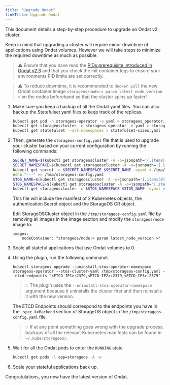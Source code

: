 ```yaml
---
title: "Upgrade Ondat"
linkTitle: Upgrade Ondat
---
```


This document details a step-by-step procedure to upgrade an Ondat v2 cluster.

Keep in mind that upgrading a cluster will require minor downtime of
applications using Ondat volumes. However we will take steps to minimize
the required downtime as much as possible.

> ⚠️ Ensure that you have read the [PIDs prerequisite introduced in Ondat
> v2.3](/docs/prerequisites/pidlimits) and that you check the
> init container logs to ensure your environments PID limits are set correctly.

> ⚠️ To reduce downtime, it is recommended to `docker pull` the new
> Ondat container image `storageos/node:< param latest_node_version >`
> on the nodes beforehand so that the cluster spins up faster!

1. Make sure you keep a backup of all the Ondat yaml files. You can also backup
   the Statefulset yaml files to keep track of the replicas.

    ```bash
    kubectl get pod -n storageos-operator -o yaml > storageos_operator.yaml
    kubectl get storageoscluster -n storageos-operator -o yaml > storageos_cr.yaml
    kubectl get statefulset --all-namespaces > statefulset-sizes.yaml
    ```

1. Then, generate the `storageos-config.yaml` file that is used to upgrade your
   cluster based on your current configuration by running the following
   commands:

    ```bash
    SECRET_NAME=$(kubectl get storageoscluster -A -o=jsonpath='{.items[0].spec.secretRefName}')
    SECRET_NAMESPACE=$(kubectl get storageoscluster -A -o=jsonpath='{.items[0].spec.secretRefNamespace}')
    kubectl get secret -n $SECRET_NAMESPACE $SECRET_NAME -oyaml > /tmp/storageos-config.yaml
    echo "---" >> /tmp/storageos-config.yaml
    STOS_NAME=$(kubectl get storageoscluster -A -o=jsonpath='{.items[0].metadata.name}')
    STOS_NAMESPACE=$(kubectl get storageoscluster -A -o=jsonpath='{.items[0].metadata.namespace}')
    kubectl get storageoscluster -n $STOS_NAMESPACE $STOS_NAME -oyaml >> /tmp/storageos-config.yaml
    ```
    This file will include the manifest of 2 Kubernetes objects, the
    authentication Secret object and the StorageOS CR object.

    Edit StorageOSCluster object in the `/tmp/storageos-config.yaml` file by
    removing all images in the image section and modify the `storageos/node`
    image to:
    ```
    images:
        nodeContainer: "storageos/node:< param latest_node_version >"
    ```

1. Scale all stateful applications that use Ondat volumes to 0.

1. Using the plugin, run the following command:
    ```
    kubectl storageos upgrade --uninstall-stos-operator-namespace storageos-operator --stos-cluster-yaml /tmp/storageos-config.yaml --etcd-endpoints "<ETCD-IP1>:2379,<ETCD-IP2>:2379,<ETCD-IP3>:2379"
    ```

    > 💡 The plugin uses the `--uninstall-stos-operator-namespace` argument
    > because it uninstalls the cluster first and then reinstalls it with the
    > new version.

    The ETCD Endpoints should correspond to the endpoints you have in the
    `.spec.kvBackend` section of StorageOS object in the
    `/tmp/storageos-config.yaml` file.

    > 💡 If at any point something goes wrong with the upgrade process, backups of all the relevant
    > Kubernetes manifests can be found in `~/.kube/storageos/`.

1. Wait for all the Ondat pods to enter the `RUNNING` state
    ```bash
    kubectl get pods -l app=storageos -A -w
    ```
1. Scale your stateful applications back up.

Congratulations, you now have the latest version of Ondat.
